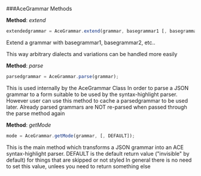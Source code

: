 

###AceGrammar Methods

    


__Method__: *extend*

```javascript
extendedgrammar = AceGrammar.extend(grammar, basegrammar1 [, basegrammar2, ..]);
```

Extend a grammar with basegrammar1, basegrammar2, etc..

This way arbitrary dialects and variations can be handled more easily
        


__Method__: *parse*

```javascript
parsedgrammar = AceGrammar.parse(grammar);
```

This is used internally by the AceGrammar Class
In order to parse a JSON grammar to a form suitable to be used by the syntax-highlight parser.
However user can use this method to cache a parsedgrammar to be used later.
Already parsed grammars are NOT re-parsed when passed through the parse method again
        


__Method__: *getMode*

```javascript
mode = AceGrammar.getMode(grammar, [, DEFAULT]);
```

This is the main method which transforms a JSON grammar into an ACE syntax-highlight parser.
DEFAULT is the default return value ("invisible" by default) for things that are skipped or not styled
In general there is no need to set this value, unlees you need to return something else
        